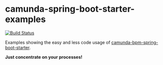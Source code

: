 # camunda-spring-boot-starter-examples

[![Build Status](https://travis-ci.org/osteinhauer/camunda-spring-boot-starter-examples.svg?branch=master)](https://travis-ci.org/osteinhauer/camunda-spring-boot-starter-examples)

Examples showing the easy and less code usage of [camunda-bpm-spring-boot-starter](https://github.com/camunda/camunda-bpm-spring-boot-starter).

**Just concentrate on your processes!**
